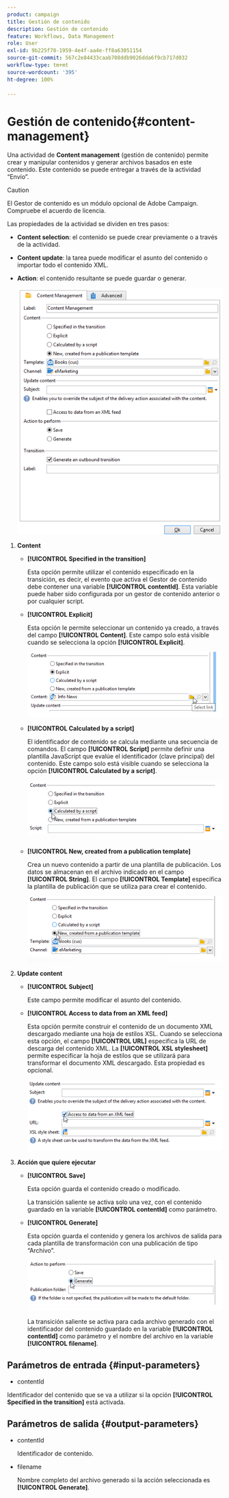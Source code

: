 ```yaml
---
product: campaign
title: Gestión de contenido
description: Gestión de contenido
feature: Workflows, Data Management
role: User
exl-id: 9b225f78-1959-4e4f-aa4e-ff8a63051154
source-git-commit: 567c2e84433caab708ddb9026dda6f9cb717d032
workflow-type: tm+mt
source-wordcount: '395'
ht-degree: 100%

---
```


# Gestión de contenido{#content-management}

Una actividad de **Content management** (gestión de contenido) permite crear y manipular contenidos y generar archivos basados en este contenido. Este contenido se puede entregar a través de la actividad “Envío”.

>[!CAUTION]
>
>El Gestor de contenido es un módulo opcional de Adobe Campaign. Compruebe el acuerdo de licencia.

Las propiedades de la actividad se dividen en tres pasos:

* **Content selection**: el contenido se puede crear previamente o a través de la actividad.
* **Content update**: la tarea puede modificar el asunto del contenido o importar todo el contenido XML.
* **Action**: el contenido resultante se puede guardar o generar.

  ![](assets/content_mgmt_edit.png)

1. **Content**

   * **[!UICONTROL Specified in the transition]**

     Esta opción permite utilizar el contenido especificado en la transición, es decir, el evento que activa el Gestor de contenido debe contener una variable **[!UICONTROL contentId]**. Esta variable puede haber sido configurada por un gestor de contenido anterior o por cualquier script.

   * **[!UICONTROL Explicit]**

     Esta opción le permite seleccionar un contenido ya creado, a través del campo **[!UICONTROL Content]**. Este campo solo está visible cuando se selecciona la opción **[!UICONTROL Explicit]**.

     ![](assets/content_mgmt_explicit.png)

   * **[!UICONTROL Calculated by a script]**

     El identificador de contenido se calcula mediante una secuencia de comandos. El campo **[!UICONTROL Script]** permite definir una plantilla JavaScript que evalúe el identificador (clave principal) del contenido. Este campo solo está visible cuando se selecciona la opción **[!UICONTROL Calculated by a script]**.

     ![](assets/content_mgmt_script.png)

   * **[!UICONTROL New, created from a publication template]**

     Crea un nuevo contenido a partir de una plantilla de publicación. Los datos se almacenan en el archivo indicado en el campo **[!UICONTROL String]**. El campo **[!UICONTROL Template]** especifica la plantilla de publicación que se utiliza para crear el contenido.

     ![](assets/content_mgmt_new.png)

1. **Update content**

   * **[!UICONTROL Subject]**

     Este campo permite modificar el asunto del contenido.

   * **[!UICONTROL Access to data from an XML feed]**

     Esta opción permite construir el contenido de un documento XML descargado mediante una hoja de estilos XSL. Cuando se selecciona esta opción, el campo **[!UICONTROL URL]** especifica la URL de descarga del contenido XML. La **[!UICONTROL XSL stylesheet]** permite especificar la hoja de estilos que se utilizará para transformar el documento XML descargado. Esta propiedad es opcional.

     ![](assets/content_mgmt_xmlcontent.png)

1. **Acción que quiere ejecutar**

   * **[!UICONTROL Save]**

     Esta opción guarda el contenido creado o modificado.

     La transición saliente se activa solo una vez, con el contenido guardado en la variable **[!UICONTROL contentId]** como parámetro.

   * **[!UICONTROL Generate]**

     Esta opción guarda el contenido y genera los archivos de salida para cada plantilla de transformación con una publicación de tipo “Archivo”.

     ![](assets/content_mgmt_generate.png)

     La transición saliente se activa para cada archivo generado con el identificador del contenido guardado en la variable **[!UICONTROL contentId]** como parámetro y el nombre del archivo en la variable **[!UICONTROL filename]**.

## Parámetros de entrada {#input-parameters}

* contentId

Identificador del contenido que se va a utilizar si la opción **[!UICONTROL Specified in the transition]** está activada.

## Parámetros de salida {#output-parameters}

* contentId

  Identificador de contenido.

* filename

  Nombre completo del archivo generado si la acción seleccionada es **[!UICONTROL Generate]**.
